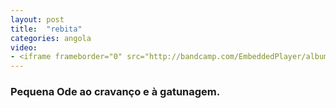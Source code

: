 ```yaml
---
layout: post
title:  "rebita"
categories: angola
video: 
- <iframe frameborder="0" src="http://bandcamp.com/EmbeddedPlayer/album=2575364468/size=large/bgcol=ffffff/linkcol=0687f5/tracklist=false/track=1798433576/transparent=true/" seamless></iframe>
---
```


### Pequena Ode ao cravanço e à gatunagem.